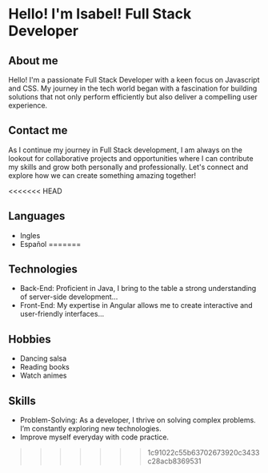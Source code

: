 # Hello! I'm Isabel! Full Stack Developer

## About me
Hello! I'm a passionate Full Stack Developer with a keen focus on Javascript and CSS. My journey in the tech world began with a fascination for building solutions that not only perform efficiently but also deliver a compelling user experience.

## Contact me
As I continue my journey in Full Stack development, I am always on the lookout for collaborative projects and opportunities where I can contribute my skills and grow both personally and professionally. Let's connect and explore how we can create something amazing together!

<<<<<<< HEAD
## Languages
- Ingles
- Español
=======
## Technologies
- Back-End: Proficient in Java, I bring to the table a strong understanding of server-side development...
- Front-End: My expertise in Angular allows me to create interactive and user-friendly interfaces...

## Hobbies
- Dancing salsa
- Reading books
- Watch animes

## Skills
- Problem-Solving: As a developer, I thrive on solving complex problems. I’m constantly exploring new technologies.
- Improve myself everyday with code practice.
>>>>>>> 1c91022c55b63702673920c3433c28acb8369531
